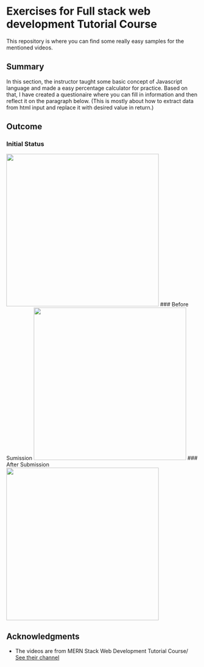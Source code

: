 # Exercises for Full stack web development Tutorial Course
This repository is where you can find some really easy samples for the mentioned videos.

## Summary

In this section, the instructor taught some basic concept of Javascript language and made a easy percentage calculator for practice. Based on that, I have created a questionaire where you can fill in information and then reflect it on the paragraph below. (This is mostly about how to extract data from html input and replace it with desired value in return.)

## Outcome

### Initial Status
<img src="https://user-images.githubusercontent.com/74449345/105568502-23ed9500-5d7d-11eb-9f5b-86d12c2e40e8.png" width="400">
### Before Sumission
<img src="https://user-images.githubusercontent.com/74449345/105568508-34057480-5d7d-11eb-9f3f-1710ec065088.png" width="400">
### After Submission
<img src="https://user-images.githubusercontent.com/74449345/105568511-3b2c8280-5d7d-11eb-8550-852aef1c3414.png" width="400">

## Acknowledgments

* The videos are from MERN Stack Web Development Tutorial Course/ [See their channel](https://www.youtube.com/channel/UCDsEHTvh-YO80AZna7X7UVA)
